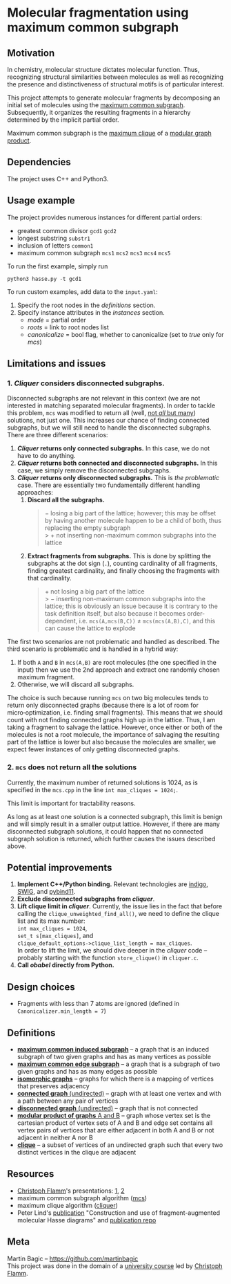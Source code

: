 # Molecular fragmentation using maximum common subgraph

## Motivation

In chemistry, molecular structure dictates molecular function. Thus, recognizing structural similarities between molecules as well as recognizing the presence and distinctiveness of structural motifs is of particular interest.

This project attempts to generate molecular fragments by decomposing an initial set of molecules using the [maximum common subgraph](#definitions). Subsequently, it organizes the resulting fragments in a hierarchy determined by the implicit partial order.

Maximum common subgraph is the [maximum clique](#definitions) of a [modular graph product](#definitions).

<!-- ## Flowchart -->

## Dependencies

The project uses C++ and Python3.

## Usage example

The project provides numerous instances for different partial orders:

- greatest common divisor `gcd1` `gcd2`
- longest substring `substr1`
- inclusion of letters `common1`
- maximum common subgraph `mcs1` `mcs2` `mcs3` `mcs4` `mcs5`

To run the first example, simply run

```
python3 hasse.py -t gcd1
```

To run custom examples, add data to the `input.yaml`:
1. Specify the root nodes in the _definitions_ section.
2. Specify instance attributes in the _instances_ section.
   - _mode_ = partial order
   - _roots_ = link to root nodes list
   - _canonicalize_ = bool flag, whether to canonicalize (set to _true_ only for _mcs_)

## Limitations and issues

### 1. _Cliquer_ considers **disconnected** subgraphs.

Disconnected subgraphs are not relevant in this context (we are not interested in matching separated molecular fragments). In order to tackle this problem, `mcs` was modified to return all (well, <a id="a1">[not _all_ but many](#all-solutions)</a>) solutions, not just one. This increases our chance of finding connected subgraphs, but we will still need to handle the disconnected subgraphs. There are three different scenarios:

1. **_Cliquer_ returns only connected subgraphs.** In this case, we do not have to do anything.
2. **_Cliquer_ returns both connected and disconnected subgraphs.** In this case, we simply remove the disconnected subgraphs.
3. **_Cliquer_ returns only disconnected subgraphs.** This is _the problematic_ case. There are essentially two fundamentally different handling approaches:
   1. **Discard all the subgraphs.**
      > &minus; losing a big part of the lattice; however; this may be offset by having another molecule happen to be a child of both, thus replacing the empty subgraph<br> > &plus; not inserting non-maximum common subgraphs into the lattice
   2. **Extract fragments from subgraphs.** This is done by splitting the subgraphs at the dot sign (`.`), counting cardinality of all fragments, finding greatest cardinality, and finally choosing the fragments with that cardinality.
      > &plus; not losing a big part of the lattice<br> > &minus; inserting non-maximum common subgraphs into the lattice; this is obviously an issue because it is contrary to the task definition itself, but also because it becomes order-dependent, i.e. `mcs(A,mcs(B,C))` &ne; `mcs(mcs(A,B),C)`, and this can cause the lattice to explode

The first two scenarios are not problematic and handled as described. The third scenario is problematic and is handled in a hybrid way:

1. If both `A` and `B` in `mcs(A,B)` are root molecules (the one specified in the input) then we use the 2nd approach and extract one randomly chosen maximum fragment.
2. Otherwise, we will discard all subgraphs.

The choice is such because running `mcs` on two big molecules tends to return only disconnected graphs (because there is a lot of room for micro&#8209;optimization, i.e. finding small fragments). This means that we should count with not finding connected graphs high up in the lattice. Thus, I am taking a fragment to salvage the lattice. However, once either or both of the molecules is not a root molecule, the importance of salvaging the resulting part of the lattice is lower but also because the molecules are smaller, we expect fewer instances of only getting disconnected graphs.

<h3 id="all-solutions">

2\. `mcs` does not return all the solutions

</h3>

Currently, the maximum number of returned solutions is 1024, as is specified in the `mcs.cpp` in the line `int max_cliques = 1024;`.

This limit is important for tractability reasons.

As long as at least one solution is a connected subgraph, this limit is benign and will simply result in a smaller output lattice. However, if there are many disconnected subgraph solutions, it could happen that no connected subgraph solution is returned, which further causes the issues described above.

## Potential improvements

1. **Implement C++/Python binding.**
   Relevant technologies are [indigo](https://github.com/epam/Indigo), [SWIG](http://www.swig.org/tutorial.html), and [pybind11](https://pybind11.readthedocs.io/en/stable/basics.html).
2. **Exclude disconnected subgraphs from _cliquer_**.
3. **Lift clique limit in _cliquer_**.
   Currently, the issue lies in the fact that before calling the `clique_unweighted_find_all()`, we need to define the clique list and its max number:
   <br>`int max_cliques = 1024`,
   <br>`set_t s[max_cliques]`, and <br>`clique_default_options->clique_list_length = max_cliques`.
   <br> In order to lift the limit, we should dive deeper in the _cliquer_ code &ndash; probably starting with the function `store_clique()` in `cliquer.c`.
4. **Call _obabel_ directly from Python.**

## Design choices

- Fragments with less than 7 atoms are ignored (defined in `Canonicalizer.min_length = 7`)

## Definitions

- [**maximum common induced subgraph**](https://en.wikipedia.org/wiki/Maximum_common_subgraph) &ndash; a graph that is an induced subgraph of two given graphs and has as many vertices as possible
- [**maximum common edge subgraph**](https://en.wikipedia.org/wiki/Maximum_common_edge_subgraph) &ndash; a graph that is a subgraph of two given graphs and has as many edges as possible
- [**isomorphic graphs**](https://en.wikipedia.org/wiki/Graph_isomorphism) &ndash; graphs for which there is a mapping of vertices that preserves adjacency
- [**connected graph** (undirected)](<https://en.wikipedia.org/wiki/Connectivity_(graph_theory)#Connected_graph>) &ndash; graph with at least one vertex and with a path between any pair of vertices
- [**disconnected graph** (undirected)](<https://en.wikipedia.org/wiki/Connectivity_(graph_theory)#Connected_graph>) &ndash; graph that is not connected
- [**modular product of graphs** A and B](https://en.wikipedia.org/wiki/Modular_product_of_graphs) &ndash; graph whose vertex set is the cartesian product of vertex sets of A and B and edge set contains all vertex pairs of vertices that are either adjacent in both A and B or not adjacent in neither A nor B
- [**clique**](<https://en.wikipedia.org/wiki/Clique_(graph_theory)>) &ndash; a subset of vertices of an undirected graph such that every two distinct vertices in the clique are adjacent

## Resources

- [Christoph Flamm](https://ufind.univie.ac.at/en/person.html?id=17324)'s presentations: [1](https://www.tbi.univie.ac.at/~xtof/Leere/269019/exercise01.pdf), [2](https://www.tbi.univie.ac.at/~xtof/Leere/270038/ue02.pdf)
- maximum common subgraph algorithm ([mcs](https://tripod.nih.gov/?p=189))
- maximum clique algorithm ([cliquer](https://users.aalto.fi/~pat/cliquer/cliquer.pdf))
- Peter Lind's [publication](https://www.ncbi.nlm.nih.gov/pubmed/24437465) "Construction and use of fragment-augmented molecular Hasse diagrams" and [publication repo](https://github.com/peter-lind/hasse-manager)

## Meta

Martin Bagic &ndash; https://github.com/martinbagic<br>
This project was done in the domain of a [university course](https://ufind.univie.ac.at/en/course.html?lv=270086&semester=2019W) led by [Christoph Flamm](https://ufind.univie.ac.at/en/person.html?id=17324).
